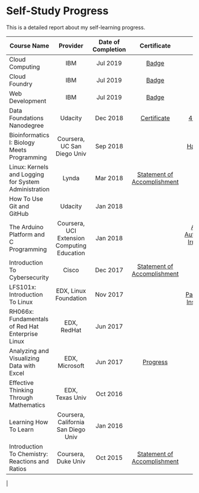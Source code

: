 # Self-Study Progress

This is a detailed report about my self-learning progress.

| Course Name | Provider | Date of Completion | Certificate | Project
|-----------------|:-----------:|:-----------------:|:-------------:|-----------:|
|Cloud Computing|IBM|Jul 2019|[Badge]([https://www.youracclaim.com/badges/ad1cc6eb-e448-40c5-9a79-ee4388b862f8/linked_in_profile](https://www.youracclaim.com/badges/ad1cc6eb-e448-40c5-9a79-ee4388b862f8/linked_in_profile))| 
|Cloud Foundry|IBM|Jul 2019|[Badge]([https://www.youracclaim.com/badges/849aab2b-e1e2-4cc8-a501-88c3be1fed03/linked_in_profile](https://www.youracclaim.com/badges/849aab2b-e1e2-4cc8-a501-88c3be1fed03/linked_in_profile))|
|Web Development|IBM|Jul 2019|[Badge]([https://www.youracclaim.com/badges/bff014be-3bad-47d8-9f03-244c385b06c7/linked_in_profile](https://www.youracclaim.com/badges/bff014be-3bad-47d8-9f03-244c385b06c7/linked_in_profile))|
|Data Foundations Nanodegree|Udacity|Dec 2018|[Certificate]([https://graduation.udacity.com/confirm/ARQQE45N](https://graduation.udacity.com/confirm/ARQQE45N))|[4 Projects](https://github.com/MahaAmin/Udacity-DFND-Projects)
|Bioinformatics I: Biology Meets Programming|Coursera, UC San Diego Univ|Sep 2018||[Hands-On]([https://github.com/MahaAmin/Bioinformatics-HandsOn](https://github.com/MahaAmin/Bioinformatics-HandsOn))
|Linux: Kernels and Logging for System Administration|Lynda|Mar 2018|[Statement of Accomplishment]([https://drive.google.com/file/d/1tUmmntSGFejCWh86NhmntBkJFCDNHREs/view](https://drive.google.com/file/d/1tUmmntSGFejCWh86NhmntBkJFCDNHREs/view))|
|How To Use Git and GitHub|Udacity|Jan 2018|||
|The Arduino Platform and C Programming|Coursera, UCI Extension Computing Education|Jan 2018||[Arduino-Automatic-Irrigation-System]([https://github.com/MahaAmin/Arduino-Automatic-Irrigation-System](https://github.com/MahaAmin/Arduino-Automatic-Irrigation-System))
|Introduction To Cybersecurity|Cisco|Dec 2017|[Statement of Accomplishment]([https://drive.google.com/file/d/1TgK6jrX885ht_flXHvXDl7ZAGQKoONb_/view](https://drive.google.com/file/d/1TgK6jrX885ht_flXHvXDl7ZAGQKoONb_/view))|
|LFS101x: Introduction To Linux|EDX, Linux Foundation|Nov 2017||[Auto-Packages-Installation]([https://github.com/MahaAmin/Automate-Packages-Installation](https://github.com/MahaAmin/Automate-Packages-Installation))
|RH066x: Fundamentals of Red Hat Enterprise Linux|EDX, RedHat|Jun 2017||[Scripts]([https://github.com/MahaAmin/Scripts](https://github.com/MahaAmin/Scripts))
|Analyzing and Visualizing Data with Excel|EDX, Microsoft|Jun 2017|[Progress](https://drive.google.com/open?id=1ToRzsox_UOttU1rXc1ZixsEVKn22rtLb)|
|Effective Thinking Through Mathematics|EDX, Texas Univ|Oct 2016||
|Learning How To Learn|Coursera, California San Diego Univ|Jan 2016||
|Introduction To Chemistry: Reactions and Ratios|Coursera, Duke Univ|Oct 2015|[Statement of Accomplishment]([https://drive.google.com/file/d/1BiPO9RarQk97i9B7nGtJsr_Uzm3aLdTS/view](https://drive.google.com/file/d/1BiPO9RarQk97i9B7nGtJsr_Uzm3aLdTS/view))
|
